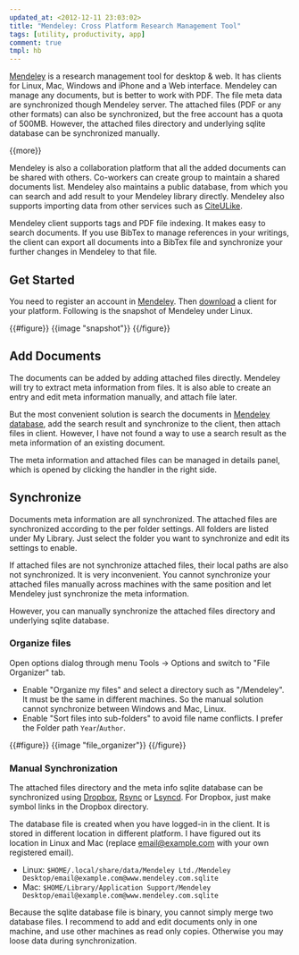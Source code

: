 ```yaml
---
updated_at: <2012-12-11 23:03:02>
title: "Mendeley: Cross Platform Research Management Tool"
tags: [utility, productivity, app]
comment: true
tmpl: hb
---
```


[Mendeley][] is a research management tool for desktop & web. It has clients for
Linux, Mac, Windows and iPhone and a Web interface. Mendeley can manage any
documents, but is better to work with PDF. The file meta data are synchronized
though Mendeley server. The attached files (PDF or any other formats) can also
be synchronized, but the free account has a quota of 500MB. However, the
attached files directory and underlying sqlite database can be synchronized
manually.

{{more}}

Mendeley is also a collaboration platform that all the added documents can be
shared with others. Co-workers can create group to maintain a shared documents
list. Mendeley also maintains a public database, from which you can search and
add result to your Mendeley library directly. Mendeley also supports importing
data from other services such as [CiteULike][].

Mendeley client supports tags and PDF file indexing. It makes easy to search
documents. If you use BibTex to manage references in your writings, the client
can export all documents into a BibTex file and synchronize your further changes
in Mendeley to that file.

Get Started
-----------

You need to register an account in [Mendeley][]. Then
[download](http://www.mendeley.com/download-mendeley-desktop/) a client for your
platform. Following is the snapshot of Mendeley under Linux.

{{#figure}}
  {{image "snapshot"}}
{{/figure}}

Add Documents
-------------

The documents can be added by adding attached files directly. Mendeley will try
to extract meta information from files. It is also able to create an entry and
edit meta information manually, and attach file later.

But the most convenient solution is search the documents in
[Mendeley database][], add the search result and synchronize to the client, then
attach files in client. However, I have not found a way to use a search result
as the meta information of an existing document.

The meta information and attached files can be managed in details panel, which
is opened by clicking the handler in the right side.

Synchronize
-----------

Documents meta information are all synchronized. The attached files are
synchronized according to the per folder settings. All folders are listed under
My Library. Just select the folder you want to synchronize and edit its settings
to enable.

If attached files are not synchronize attached files, their local paths are also
not synchronized. It is very inconvenient. You cannot synchronize your attached
files manually across machines with the same position and let Mendeley just
synchronize the meta information.

However, you can manually synchronize the attached files directory and
underlying sqlite database.

### Organize files

Open options dialog through menu Tools -> Options and switch to "File Organizer" tab.

- Enable "Organize my files" and select a directory such as "/Mendeley". It must
  be the same in different machines. So the manual solution cannot synchronize
  between Windows and Mac, Linux.
- Enable "Sort files into sub-folders" to avoid file name conflicts. I prefer the
  Folder path `Year`/`Author`.

{{#figure}}
  {{image "file_organizer"}}
{{/figure}}

### Manual Synchronization

The attached files directory and the meta info sqlite database can be
synchronized using [Dropbox][], [Rsync][] or [Lsyncd][]. For Dropbox, just make
symbol links in the Dropbox directory.

The database file is created when you have logged-in in the client. It is stored
in different location in different platform. I have figured out its location in
Linux and Mac (replace email@example.com with your own registered email).

- Linux: `$HOME/.local/share/data/Mendeley Ltd./Mendeley Desktop/email@example.com@www.mendeley.com.sqlite`
- Mac: `$HOME/Library/Application Support/Mendeley Desktop/email@example.com@www.mendeley.com.sqlite`

Because the sqlite database file is binary, you cannot simply merge two database
files. I recommend to add and edit documents only in one machine, and use other
machines as read only copies. Otherwise you may loose data during
synchronization.

[Mendeley]: http://www.mendeley.com/
[CiteULike]: http://www.citeulike.org/ "CiteULike: Everyone's library"
[Mendeley database]: http://www.mendeley.com/research-papers/
[Dropbox]: http://db.tt/I4zEuqN "cloud service for file synchronization"
[Rsync]: http://en.wikipedia.org/wiki/Rsync "file synchronization command"
[Lsyncd]: http://code.google.com/p/lsyncd/ "Live Syncing (Mirror) Daemon"
